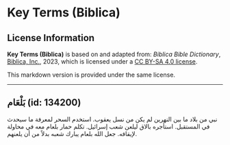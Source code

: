 # Key Terms (Biblica)

## License Information

**Key Terms (Biblica)** is based on and adapted from: _Biblica Bible Dictionary_, [Biblica, Inc.](https://www.biblica.com/), 2023, which is licensed under a [CC BY-SA 4.0 license](https://creativecommons.org/licenses/by-sa/4.0/legalcode.en).

This markdown version is provided under the same license.



--------------------------------

## بَلْعَام (id: 134200)

نبي من بلاد ما بين النهرين لم يكن من نسل يعقوب. استخدم السحر لمعرفة ما سيحدث في المستقبل. استأجره بالاق ليلعن شعب إسرائيل. تكلم حمار بلعام معه في محاولة لإيقافه. جعل الله بلعام يبارك شعبه بدلاً من أن يلعنهم.


